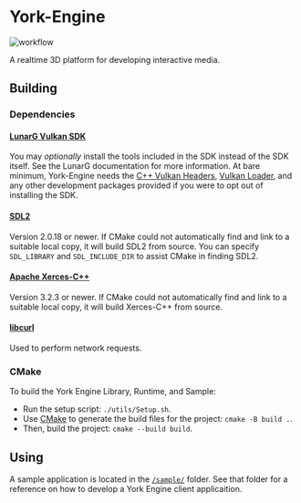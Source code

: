 # York-Engine
![workflow](https://github.com/mxtt-mmxix/York-Engine/actions/workflows/cmake.yml/badge.svg)

A realtime 3D platform for developing interactive media.

## Building
### Dependencies
#### [LunarG Vulkan SDK](https://vulkan.lunarg.com/sdk/home) 
You may *optionally* install the tools included in the SDK instead of the SDK itself. See the LunarG documentation for more information. At bare minimum, York-Engine needs the [C++ Vulkan Headers](https://github.com/khronosgroup/vulkan-hpp), [Vulkan Loader](https://github.com/KhronosGroup/Vulkan-Loader), and any other development packages provided if you were to opt out of installing the SDK.
#### [SDL2](https://libsdl.org/) 
Version 2.0.18 or newer. If CMake could not automatically find and link to a suitable local copy, it will build SDL2 from source. You can specify `SDL_LIBRARY` and `SDL_INCLUDE_DIR` to assist CMake in finding SDL2.
#### [Apache Xerces-C++](https://xerces.apache.org/xerces-c/)
Version 3.2.3 or newer. If CMake could not automatically find and link to a suitable local copy, it will build Xerces-C++ from source.
#### [libcurl](https://curl.se/libcurl/)
Used to perform network requests.

### CMake
To build the York Engine Library, Runtime, and Sample: 
- Run the setup script: `./utils/Setup.sh`.
- Use [CMake](https://cmake.org/) to generate the build files for the project: `cmake -B build .`. 
- Then, build the project: `cmake --build build`.

## Using
A sample application is located in the [`/sample/`](https://github.com/mxtt-mmxix/York-Engine/tree/main/sample) folder. See that folder for a reference on how to develop a York Engine client applicaition.
